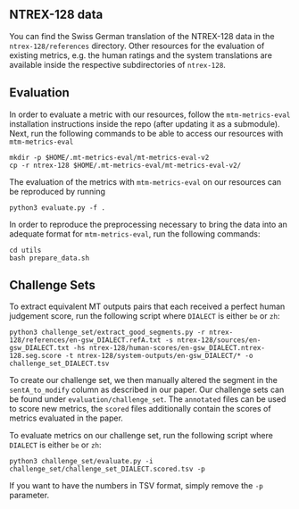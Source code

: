 ## NTREX-128 data

You can find the Swiss German translation of the NTREX-128 data in the `ntrex-128/references` directory. Other resources for the evaluation of existing metrics, e.g. the human ratings and the system translations are available inside the respective subdirectories of `ntrex-128`.

## Evaluation

In order to evaluate a metric with our resources, follow the `mtm-metrics-eval` installation instructions inside the repo (after updating it as a submodule). Next, run the following commands to be able to access our resources with `mtm-metrics-eval`

```
mkdir -p $HOME/.mt-metrics-eval/mt-metrics-eval-v2
cp -r ntrex-128 $HOME/.mt-metrics-eval/mt-metrics-eval-v2/
```

The evaluation of the metrics with `mtm-metrics-eval` on our resources can be reproduced by running 

```
python3 evaluate.py -f .
```

In order to reproduce the preprocessing necessary to bring the data into an adequate format for `mtm-metrics-eval`, run the following commands:

```
cd utils
bash prepare_data.sh
```

## Challenge Sets

To extract equivalent MT outputs pairs that each received a perfect human judgement score, run the following script where `DIALECT` is either `be` or `zh`:

```
python3 challenge_set/extract_good_segments.py -r ntrex-128/references/en-gsw_DIALECT.refA.txt -s ntrex-128/sources/en-gsw_DIALECT.txt -hs ntrex-128/human-scores/en-gsw_DIALECT.ntrex-128.seg.score -t ntrex-128/system-outputs/en-gsw_DIALECT/* -o challenge_set_DIALECT.tsv
```

To create our challenge set, we then manually altered the segment in the `sentA_to_modify` column as described in our paper. Our challenge sets can be found under `evaluation/challenge_set`. The `annotated` files can be used to score new metrics, the `scored` files additionally contain the scores of metrics evaluated in the paper. 

To evaluate metrics on our challenge set, run the following script where `DIALECT` is either `be` or `zh`:

```
python3 challenge_set/evaluate.py -i challenge_set/challenge_set_DIALECT.scored.tsv -p
```

If you want to have the numbers in TSV format, simply remove the `-p` parameter.



